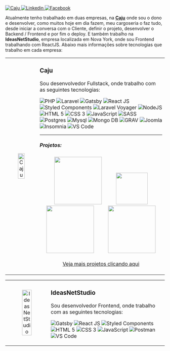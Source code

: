 <a href="https://www.linkedin.com/in/alcirjuniorcaju/" target="_blank">
    <img alt="Caju" src="https://img.shields.io/badge/Site-%23f08700?style=for-the-badge">
</a>
<a href="https://www.linkedin.com/in/alcirjuniorcaju/" target="_blank">
    <img alt="Linkedin" src="https://img.shields.io/badge/Linkedin-%230077b5?style=for-the-badge&logo=linkedin&logoColor=white">
</a>
<a href="https://www.facebook.com/CajuComunica/" target="_blank">
    <img alt="Facebook" src="https://img.shields.io/badge/Facebook-%231877f2?style=for-the-badge&logo=facebook&logoColor=white">
</a>

Atualmente tenho trabalhado em duas empresas, na <a href="https://cajucomunica.com.br">**Caju**</a> onde sou o dono e desenvolver, como muitos hoje em dia fazem, meu cargoseria o faz tudo, desde iniciar a conversa com o Cliente, definir o projeto, desenvolver o Backend / Frontend e por fim o deploy.
E também trabalho na **IdeasNetStudio**, empresa localizada em Nova York, onde sou Frontend trabalhando com ReactJS.
Abaixo mais informações sobre tecnologias que trabalho em cada empresa:
<!-- Info Header -->
<table>
  <tr>
    <td width="20%" style="text-align:center;">
      <img alt="Caju" src="https://www.cajucomunica.com.br/logo-caju.png" width="50%" />
    </td>
    <td width="80%">
      <h3>Caju</h3>
      <p>Sou desenvolvedor Fullstack, onde trabalho com as seguintes tecnologias:</p>
      <p>
        <img alt="PHP" src="https://img.shields.io/badge/%20PHP-Backend-%23777bb3?style=for-the-badge&logo=php&logoColor=white">
        <img alt="Laravel" src="https://img.shields.io/badge/%20Laravel-Framework-%23ff2c20?style=for-the-badge&logo=laravel&logoColor=white">
        <img alt="Gatsby" src="https://img.shields.io/badge/%20Gatsby-Framework-%23663399?style=for-the-badge&logo=gatsby&logoColor=white">
        <img alt="React JS" src="https://img.shields.io/badge/%20React-Library-%2361dafb?style=for-the-badge&logo=react&logoColor=white">
        <img alt="Styled Components" src="https://img.shields.io/badge/%20Styled%20Components-Library-%23db7093?style=for-the-badge&logo=styled-components&logoColor=white">
        <img alt="Laravel Voyager" src="https://img.shields.io/badge/%20Laravel%20Voyager-CMS-%232fb3fc?style=for-the-badge&logoColor=white">
        <img alt="NodeJS" src="https://img.shields.io/badge/%20Node-Backend-%23339933?style=for-the-badge&logo=node-js&logoColor=white">
        <img alt="HTML 5" src="https://img.shields.io/badge/%20HTML-Frontend-%23e34f26?style=for-the-badge&logo=html5&logoColor=white">
        <img alt="CSS 3" src="https://img.shields.io/badge/%20CSS-Frontend-%231772b6?style=for-the-badge&logo=css3&logoColor=white">
        <img alt="JavaScript" src="https://img.shields.io/badge/%20Javascript-Frontend-%23f7df1e?style=for-the-badge&logo=javascript&logoColor=white">
        <img alt="SASS" src="https://img.shields.io/badge/%20SASS-Frontend-%23cc6699?style=for-the-badge&logo=sass&logoColor=white">
        <img alt="Postgres" src="https://img.shields.io/badge/%20Postgres-Database-%23336791?style=for-the-badge&logo=postgresql&logoColor=white">
        <img alt="Mysql" src="https://img.shields.io/badge/%20Mysql-Database-%234479a1?style=for-the-badge&logo=mysql&logoColor=white">
        <img alt="Mongo DB" src="https://img.shields.io/badge/%20MOngo%20DB-Database-%2347a24b?style=for-the-badge&logo=mysql&logoColor=white">
        <img alt="GRAV" src="https://img.shields.io/badge/%20Grav-CMS-%23221e1f?style=for-the-badge&logo=grav&logoColor=white">
        <img alt="Joomla" src="https://img.shields.io/badge/%20Joomla-CMS-%235091cd?style=for-the-badge&logo=joomla&logoColor=white">
        <img alt="Insomnia" src="https://img.shields.io/badge/%20Insomnia-Application-%235849be?style=for-the-badge&logo=insomnia&logoColor=white">
        <img alt="VS Code" src="https://img.shields.io/badge/%20VS%20Code-Application-%23007acc?style=for-the-badge&logo=visual-studio-code&logoColor=white">
        <hr />
        <h5>Projetos:</h5>
      </p>
      <div style="text-align:center;">
        <a src="https://www.usinadosatos.org.br/" target="_blank" style="margin:10px 20px;">
            <img src="https://www.usinadosatos.org.br/storage/settings/May2020/MtKX7bJWawJiiGhfQem6.png" width="150px" />
        </a>
        <a src="https://www.ibiaculoteamentos.com.br/" target="_blank" style="margin:10px 20px;">
            <img src="https://www.ibiaculoteamentos.com.br/templates/novo-ibiacu/images/logo.png" height="100px" />
        </a>
        <a src="http://www.portalpepper.com.br/" target="_blank" style="margin:10px 20px;">
            <img src="http://www.portalpepper.com.br/templates/portalpepper/images/logo.png" width="150px" />
        </a>
        <a src="https://www.trusttattoo.com.br/" target="_blank" style="margin:10px 20px;">
            <img src="https://www.trusttattoo.com.br/logo.png" width="150px" />
        </a>
        <br />
        <br />
        <a href="http://www.cajucomunica.com.br/#clients" target="">Veja mais projetos clicando aqui</a>
        <br />
        <br />
      </div>
    </td>
  </tr>
</table>
<!-- Info Header -->
<table>
  <tr>
    <td width="20%" style="text-align:center;">
      <img alt="IdeasNetStudio" src="http://projetos.cajucomunicacao.com.br/IdeasNetStudio/images/logo-ideasnetstudio.png" width="50%" />
    </td>
    <td width="80%">
      <h3>IdeasNetStudio</h3>
      <p>Sou desenvolvedor Frontend, onde trabalho com as seguintes tecnologias:</p>
      <p>
        <img alt="Gatsby" src="https://img.shields.io/badge/%20Gatsby-Framework-%23663399?style=for-the-badge&logo=gatsby&logoColor=white">
        <img alt="React JS" src="https://img.shields.io/badge/%20React-Library-%2361dafb?style=for-the-badge&logo=react&logoColor=white">
        <img alt="Styled Components" src="https://img.shields.io/badge/%20Styled%20Components-Library-%23db7093?style=for-the-badge&logo=styled-components&logoColor=white">
        <img alt="HTML 5" src="https://img.shields.io/badge/%20HTML-Frontend-%23e34f26?style=for-the-badge&logo=html5&logoColor=white">
        <img alt="CSS 3" src="https://img.shields.io/badge/%20CSS-Frontend-%231772b6?style=for-the-badge&logo=css3&logoColor=white">
        <img alt="JavaScript" src="https://img.shields.io/badge/%20Javascript-Frontend-%23f7df1e?style=for-the-badge&logo=javascript&logoColor=white">
        <img alt="Postman" src="https://img.shields.io/badge/%20Postman-Application-%23ff6c37?style=for-the-badge&logo=postman&logoColor=white">
        <img alt="VS Code" src="https://img.shields.io/badge/%20VS%20Code-Application-%23007acc?style=for-the-badge&logo=visual-studio-code&logoColor=white">
      </p>
    </td>
  </tr>
</table>
